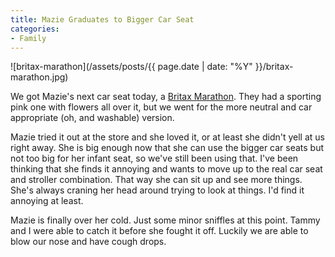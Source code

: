 ```yaml
---
title: Mazie Graduates to Bigger Car Seat
categories:
- Family
---
```


![britax-marathon](/assets/posts/{{ page.date | date: "%Y" }}/britax-marathon.jpg)


We got Mazie's next car seat today, a [Britax Marathon](http://www.britaxusa.com/products.cfm?action=ShowProduct&pro_id=7C71C785-4FBA-422D-83DC419B3D5B8213). They had a sporting pink one with flowers all over it, but we went for the more neutral and car appropriate (oh, and washable) version.

Mazie tried it out at the store and she loved it, or at least she didn't yell at us right away. She is big enough now that she can use the bigger car seats but not too big for her infant seat, so we've still been using that. I've been thinking that she finds it annoying and wants to move up to the real car seat and stroller combination. That way she can sit up and see more things. She's always craning her head around trying to look at things. I'd find it annoying at least.

Mazie is finally over her cold. Just some minor sniffles at this point. Tammy and I were able to catch it before she fought it off. Luckily we are able to blow our nose and have cough drops.

